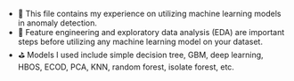 - 🎯 This file contains my experience on utilizing machine learning models in anomaly detection. 
- 🧩 Feature engineering and exploratory data analysis (EDA) are important steps before utilizing any machine learning model on your dataset. 
- ⛳️ Models I used include simple decision tree, GBM, deep learning, HBOS, ECOD, PCA, KNN, random forest, isolate forest, etc.
